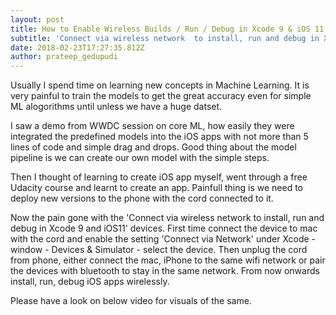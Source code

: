```yaml
---
layout: post
title: How to Enable Wireless Builds / Run / Debug in Xcode 9 & iOS 11
subtitle: 'Connect via wireless network  to install, run and debug in Xcode 9 and iOS11 '
date: 2018-02-23T17:27:35.812Z
author: prateep_gedupudi
---
```

Usually I spend time on learning new concepts in Machine Learning. It is very painful to train the models to get the great accuracy even for simple ML alogorithms until unless we have a huge datset. 

I saw a demo from WWDC session on core ML, how easily they were integrated the predefined models into the iOS apps with not more than 5 lines of code and simple drag and drops. Good thing about the model pipeline is we can create our own model with the simple steps. 

Then I thought of learning to create iOS app myself, went through a free Udacity course and learnt to create an app. Painfull thing is we need to deploy  new versions to the phone with the cord connected to it. 

Now the pain gone with the 'Connect via wireless network  to install, run and debug in Xcode 9 and iOS11' devices. First time connect the device to mac with the cord and enable the setting 'Connect via Network' under Xcode - window - Devices & Simulator - select the device. Then unplug the cord from phone, either connect the mac, iPhone to the same wifi network or pair the devices with bluetooth to stay in the same network. From now onwards install, run, debug iOS apps wirelessly. 

Please have a look on below video for visuals of the same.
